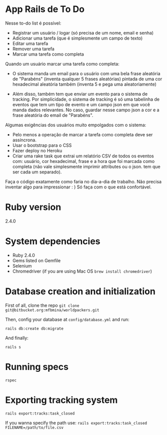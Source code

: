# App Rails de To Do

Nesse to-do list é possível:

* Registrar um usuário / logar (só precisa de um nome, email e senha)
* Adicionar uma tarefa (que é simplesmente um campo de texto)
* Editar uma tarefa
* Remover uma tarefa
* Marcar uma tarefa como completa

Quando um usuário marcar uma tarefa como completa:

* O sistema manda um email para o usuário com uma bela frase aleatória de "Parabéns" (inventa qualquer 5 frases aleatórias) pintada de uma cor hexadecimal aleatória também (inventa 5 e pega uma aleatoriamente)

* Além disso, também tem que enviar um evento para o sistema de tracking. Por simplicidade, o sistema de tracking é só uma tabelinha de eventos que tem um tipo de evento e um campo json em que você manda dados relevantes. No caso, guardar nesse campo json a cor e a frase aleatória do email de "Parabéns".

Algumas exigências dos usuários muito empolgados com o sistema:

* Pelo menos a operação de marcar a tarefa como completa deve ser assíncrona.
* Usar o bootstrap para o CSS
* Fazer deploy no Heroku
* Criar uma rake task que extrai um relatório CSV de todos os eventos com: usuário, cor hexadecimal, frase e a hora que foi marcada como completa (não vale simplesmente imprimir attributes ou o json. tem que ser cada um separado).

Faça o código exatamente como faria no dia-a-dia de trabalho. Não precisa inventar algo para impressionar : ) Só faça com o que está confortável.

# Ruby version
2.4.0

# System dependencies
* Ruby 2.4.0
* Gems listed on Gemfile
* Selenium
* Chromedriver (if you are using Mac OS ```brew install chromedriver```)

# Database creation and initialization
First of all, clone the repo
``` git clone git@bitbucket.org:mfbmina/worldpackers.git ```

Then, config your database at `config/database.yml` and run:

``` rails db:create db:migrate ```

And finally:

``` rails s ```

# Running specs
``` rspec ```

# Exporting tracking system
``` rails export:tracks:task_closed ```

If you wanna specify the path use:
``` rails export:tracks:task_closed FILENAME=/path/to/file.csv  ```